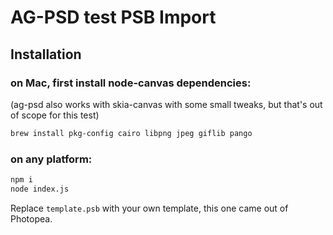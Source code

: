 # AG-PSD test PSB Import

## Installation
### on Mac, first install node-canvas dependencies:
(ag-psd also works with skia-canvas with some small tweaks, but that's out of scope for this test)
``` bash
brew install pkg-config cairo libpng jpeg giflib pango
```
### on any platform:
``` bash
npm i
node index.js
```
Replace `template.psb` with your own template, this one came out of Photopea.